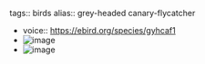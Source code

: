 tags:: birds
alias:: grey-headed canary-flycatcher

- voice:: https://ebird.org/species/gyhcaf1
- ![image](https://ipfs.io/ipfs/Qmbpse82kJ1vDXzQWPgra5vpS6aGiugvZZrgTVohVPaQwf)
- ![image](https://ipfs.io/ipfs/QmTQr5E1inAXMPfoSdT4dDaje9kwd5ujadKa5mDqZddBwH)